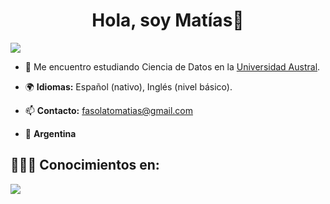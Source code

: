 <h1 align="center">Hola, soy Matías👋</h1>

<p align="left">
<a href="mailto:fasolatomatias@gmail.com" target="blank">
  <img align="center" src="https://img.shields.io/badge/Gmail-D14836?style=for-the-badge&logo=gmail&logoColor=white" />
</a>
</p>

- 🔭 Me encuentro estudiando Ciencia de Datos en la <a href="https://www.austral.edu.ar/">Universidad Austral</a>.

- 🌍 **Idiomas:** Español (nativo), Inglés (nivel básico).

- 📫 **Contacto:** fasolatomatias@gmail.com

- 📍 **Argentina**

<h2>👨🏻‍💻 Conocimientos en:</h2>
<p align="left">
  <a href="https://skillicons.dev">
    <img src="https://skillicons.dev/icons?i=c,cpp,py,css,html,js,github,vscode,r"/>
  </a>
</p>

